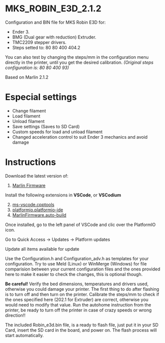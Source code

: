 # MKS_ROBIN_E3D_2.1.2
Configuration and BIN file for MKS Robin E3D for:
- Ender 3.
- BMG (Dual gear with reduction) Extruder.
- TMC2209 stepper drivers.
- Steps setted to: 80 80 400 404.2 

You can also test by changing the steps/mm in the configuration menu directly in the printer, until you get the desired calibration.
*(Original steps configuration is: 80 80 400 93)*

Based on Marlin 2.1.2

# Especial settings

- Change filament
- Load filament
- Unload filament
- Save settings (Saves to SD Card)
- Custom speeds for load and unload filament
- Changed acceleration control to suit Ender 3 mechanics and avoid damage

# Instructions

Download the latest version of:

1. [Marlin Firmware](https://marlinfw.org/)

Install the following extensions in **VSCode**, or **VSCodium**

2. [ms-vscode.cpptools](https://marketplace.visualstudio.com/items?itemName=ms-vscode.cpptools)
3. [platformio.platformio-ide](https://marketplace.visualstudio.com/items?itemName=platformio.platformio-ide)
4. [MarlinFirmware.auto-build](https://marketplace.visualstudio.com/items?itemName=MarlinFirmware.auto-build)

Once installed, go to the left panel of VSCode and clic over the PlatformIO icon.

Go to Quick Access -> Updates -> Platform updates

Update all items available for update

Use the Configuration.h and Configuration_adv.h as templates for your configuration. Try to use Meld (Linux) or WinMerge (Windows) for file comparision between your current configuration files and the ones provided here to make it easier to check the changes, this is optional though.

**Be careful!**
Verify the bed dimensions, temperatures and drivers used, otherwise you could damage your printer. 
The first thing to do after flashing is to turn off and then turn on the printer.
Calibrate the steps/mm to check if the ones specified here (202.1 for Extruder) are correct, otherwise you would need to modify that value.
Run the autohome instruction from the printer, be ready to turn off the printer in case of crazy speeds or wrong direction!!

The included Robin_e3d.bin file, is a ready to flash file, just put it in your SD Card, insert the
SD card in the board, and power on. The flash process will start automatically. 
